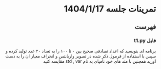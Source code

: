 <div dir="rtl">

# تمرینات جلسه 1404/1/17



## فهرست

### فایل t1.py
 برنامه ای بنویسید که اعداد تصادفی صحیح بین ۰ تا ۱۰۰ را به تعداد ۲۰ عدد تولید کرده و سپس با استفاده از فرمول ذکر شده در تصویر واریانتس و انحراف معیار ان را به دست اورید همچنین با متد های خود نامپای به نام std , var مقایسه کنید 
  

</div>
